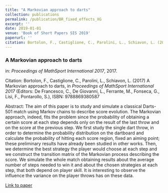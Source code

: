 ```yaml
---
title: "A Markovian approach to darts"
collection: publications
permalink: /publication/BR_fixed_effects_XG
excerpt: ''
date: 2019-01-01
venue: 'Book of Short Papers SIS 2019'
paperurl: ''
citation: Bortolon, F., Castiglione, C., Parolini, L., Schiavon, L. (2017) A Markovian approach to darts, in <i>Proceedings of MathSport International 2017</i> (Editors: De Francesco, C., De Giovanni, L., Ferrante, M., Fonseca, G., Lisi, F., Pontarollo, S.), ISBN: 9788869380587
---
```


### A Markovian approach to darts
in: _Proceedings of MathSport International 2017_, 2017.

Citation: Bortolon, F., Castiglione, C., Parolini, L., Schiavon, L. (2017) A Markovian approach to darts, in <i>Proceedings of MathSport International 2017</i> (Editors: De Francesco, C., De Giovanni, L., Ferrante, M., Fonseca, G., Lisi, F., Pontarollo, S.), ISBN: 9788869380587

Abstract: The aim of this paper is to study and simulate a classical Darts-501 match using Markov chains to describe score evolution. The Markovian approach, indeed, fits the problem since the probability of obtaining a certain score at each step depends only on the result of the last throw and on the score at the previous step. We first study the single dart throw, in order to determine the probability distribution on the dartboard and calculate the probability of hitting each score region, fixed an aiming point; these preliminary results have already been studied in other works. Then, we determine the best strategy the player would choose at each step and we construct the transition matrix of the Markovian process describing the score. We simulate the whole match obtaining results about the average number of steps needed to win it and about the chosen strategies at each step, that both depend on player skill. It is interesting to observe the influence the variance on the player throws has on these data.

[Link to paper](http://www.padovauniversitypress.it/system/files/attachments_field/mathsportinternational2017.pdf)
